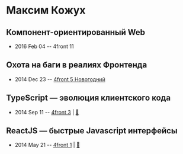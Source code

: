 # Максим Кожух

## Компонент-ориентированный Web
- 2016 Feb 04 -- 4front 11    
## Охота на баги в реалиях Фронтенда
- 2014 Dec 23 -- [4front 5 Новогодний](https://youtu.be/_4GYqRiHlIE)    
## TypeScript — эволюция клиентского кода
- 2014 Sep 11 -- [4front 3](https://youtu.be/r-sxo2CyE3k?list=PLnZ0ef3Uu2pt8LWsBTQv9HLn1pYvwz-o0)  | [:notebook:](http://slides.com/mkozhukh/typescript#/)  
## ReactJS — быстрые Javascript интерфейсы
- 2014 May 21 -- [4front 1](https://www.youtube.com/watch?v=hsXMrTTly78)  | [:notebook:](http://slides.com/mkozhukh/react#/)  
